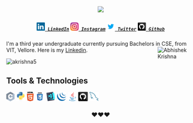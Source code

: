 <h1 align="center">
  <a href="https://git.io/typing-svg">
    <img src="https://readme-typing-svg.herokuapp.com?color=%2340A597&size=30&width=800&lines=Hello+World!+I+am+Abhishek+Krishna">
  </a>
</h1>

<h5 align="center">
  <code><a href="https://www.linkedin.com/in/abhishek-krishna-730705237/" title="LinkedIn Profile"><img width="22" src="images/linkedin.svg"> LinkedIn</a></code>
  <code><a href="https://www.instagram.com/akrishna5/" title="Instagram Profile"><img width="22" src="images/instagram.svg"> Instagram</a></code>
  <code><a href="https://twitter.com/akdpsgaya792" title="Twitter Profile"><img width="22" src="images/twitter.svg"> Twitter</a></code>
  <code><a href="https://github.com/akrishna5" title="Github Profile"><img width="22" src="images/github.svg"> Github</a></code>
</h5>

I'm a third year undergraduate currently pursuing Bachelors in CSE, from VIT, Vellore. Here is my [Linkedin](https://www.linkedin.com/in/abhishek-krishna-730705237/).
<img align="right" alt="Abhishek Krishna" src="https://raw.githubusercontent.com/snwh/paper-icon-theme/master/Paper/512x512/apps/preferences-color.png" width="100" height="100"/>

<p align="left"> 
  <img src="https://komarev.com/ghpvc/?username=akrishna5&label=Views&color=blue&style=plastic" alt="akrishna5" /> 
</p>

## Tools & Technologies
<code><img title="C" height="25" src="images/c.svg"></code>
<code><img title="Python" height="25" src="images/python-original.svg"></code>
<code><img title="HTML5" height="25" src="images/html5.svg"></code>
<code><img title="CSS" height="25" src="images/css.svg"></code>
<code><img title="Visual Studio Code" height="25" src="images/vscode.png"></code>
<code><img title="JQuery" height="25" src="images/jquery-original.svg"></code>
<code><img title="Java" height="25" src="images/java-original.svg"></code>
<code><img title="GitHub" height="25" src="images/github.svg"></code>
<code><img title="MySQL" height="25" src="images/mysql.svg"></code>

<div align="center">
<h3>♥❤️♥</h3>
</div>
